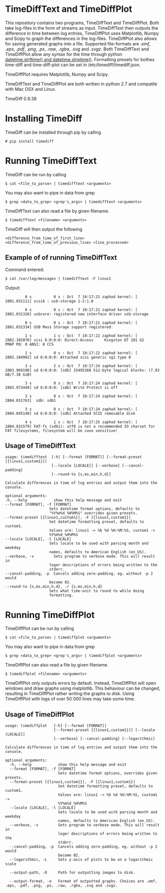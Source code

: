 TimeDiffText and TimeDiffPlot
=============================

This repository contains two programs, TimeDiffText and TimeDiffPlot. Both take log-files in the form of streams as input. TimeDiffText then outputs the difference in time between log entries, TimeDiffPlot uses Matplotlib, Numpy and Scipy to graph the differences in the log-files. TimeDiffPlot also allows for saving generated graphs into a file. Supported file-formats are _.emf_, _.eps_, _.pdf_, _.png_, _.ps_, _.raw_, _.rgba_, _.svg_ and _.svgz_. Both TimeDiffText and TimeDiffPlot allow any syntax for the time through python [datetime.strftime() and datetime.strptime()](https://docs.python.org/2/library/datetime.html#strftime-and-strptime-behavior "Syntax for entering time formats"). Formatting presets for bothes time-diff and time-diff-plot can be set in /etc/timediff/timediff.json.

TimeDiffPlot requires Matplotlib, Numpy and Scipy.

TimeDiffText and TimeDiffPlot are both written in python 2.7 and compatile with Mac OSX and Linux.

TimeDiff 0.9.38

Installing TimeDiff
===================

TimeDiff can be installed through pip by calling

    # pip install timediff

Running TimeDiffText
====================

TimeDiff can be run by calling

    $ cat <file_to_parse> | timedifftext <arguments>

You may also want to pipe in data from grep

    $ grep <data_to_grep> <grep's_args> | timedifftext <arguments>

TimeDiffText can also read a file by given filename.

    $ timedifftext <filename> <arguments>

TimeDiff will then output the following

    <difference_from_time_of_first_line> <difference_from_time_of_previous_line> <line_processed>

Example of of running TimeDiffText
----------------------------------

Command entered:

    $ cat /var/log/messages | timedifftext -F linux1
    

Output:

    
             0 s          0 s : Oct  7 10:17:21 zaphod kernel: [ 2801.031111] scsi6 : usb-storage 1-2:1.0
     
             0 s          0 s : Oct  7 10:17:21 zaphod kernel: [ 2801.031328] usbcore: registered new interface driver usb-storage
     
             0 s          0 s : Oct  7 10:17:21 zaphod kernel: [ 2801.031334] USB Mass Storage support registered.
     
             1 s          1 s : Oct  7 10:17:22 zaphod kernel: [ 2802.102076] scsi 6:0:0:0: Direct-Access     Kingston DT 101 G2        PMAP PQ: 0 ANSI: 0 CCS
     
             1 s          0 s : Oct  7 10:17:22 zaphod kernel: [ 2802.104902] sd 6:0:0:0: Attached scsi generic sg1 type 0
     
             3 s          2 s : Oct  7 10:17:24 zaphod kernel: [ 2803.969196] sd 6:0:0:0: [sdb] 15495168 512-byte logical blocks: (7.93 GB/7.38 GiB)
     
             3 s          0 s : Oct  7 10:17:24 zaphod kernel: [ 2803.973449] sd 6:0:0:0: [sdb] Write Protect is off
     
             3 s          0 s : Oct  7 10:17:24 zaphod kernel: [ 2804.031763]  sdb: sdb1
     
             3 s          0 s : Oct  7 10:17:24 zaphod kernel: [ 2804.045140] sd 6:0:0:0: [sdb] Attached SCSI removable disk
     
             4 s          1 s : Oct  7 10:17:25 zaphod kernel: [ 2804.831579] FAT-fs (sdb1): utf8 is not a recommended IO charset for FAT filesystems, filesystem will be case sensitive!


Usage of TimeDiffText
---------------------

    usage: timedifftext  [-h] [--format [FORMAT]] [--format-preset [{linux1,custom1}]]
                         [--locale [LOCALE]] [--verbose] [--cancel-padding]
                         [--round-to {s,ms,min,h,d}]

    Calculate differences in time of log entries and output them into the console.

    optional arguments:
    -h, --help            show this help message and exit
    --format [FORMAT], -f [FORMAT]
                        Sets datetime format options, defaults to
                        "%Y%m%d_%H%M%S" overrides given presets.
    --format-preset [{linux1,custom1}], -F [{linux1,custom1}]
                        Set datetime formatting preset, defaults to custom1.
                        Values are: linux1 -> %b %d %H:%M:%S, custom1 ->
                        %Y%m%d_%H%M%S
    --locale [LOCALE], -l [LOCALE]
                        Sets locale to be used with parsing month and weekday
                        names, defaults to American English (en_US).
    --verbose, -v         Sets program to verbose mode. This will result in
                        loger descriptions of errors being written to the
                        stderr.
    --cancel-padding, -p  Cancels adding zero-padding, eg. without -p 2 would
                        become 02.
    --round-to {s,ms,min,h,d}, -r {s,ms,min,h,d}
                        Sets what time-unit to round to while doing
                        formatting.

Running TimeDiffPlot
====================

TimeDiffPlot can be run by calling

    $ cat <file_to_parse> | timediffplot <arguments>

You may also want to pipe in data from grep

    $ grep <data_to_grep> <grep's_args> | timediffplot <arguments>

TimeDiffPlot can also read a file by given filename.

    $ timediffplot <filename> <arguments>

TimeDiffPlot only outputs errors by default. Instead, TimeDiffPlot will open windows and draw graphs using matplotlib. This behaviour can be changed, resulting in TimeDiffPlot rather writing the graphs to disk. Using TimeDiffPlot with logs of over 50 000 lines may take some time.

Usage of TimeDiffPlot
---------------------

    usage: timediffplot   [-h] [--format [FORMAT]]
                          [--format-preset [{linux1,custom1}]] [--locale [LOCALE]]
                          [--verbose] [--cancel-padding] [--logarithmic]

    Calculate differences in time of log entries and output them into the console.

    optional arguments:
      -h, --help            show this help message and exit
      --format [FORMAT], -f [FORMAT]
                            Sets datetime format options, overrides given presets.
      --format-preset [{linux1,custom1}], -F [{linux1,custom1}]
                            Set datetime formatting preset, defaults to custom1.
                            Values are: linux1 -> %b %d %H:%M:%S, custom1 ->
                            %Y%m%d_%H%M%S
      --locale [LOCALE], -l [LOCALE]
                            Sets locale to be used with parsing month and weekday
                            names, defaults to American English (en_US).
      --verbose, -v         Sets program to verbose mode. This will result in
                            loger descriptions of errors being written to the
                            stderr.
      --cancel-padding, -p  Cancels adding zero-padding, eg. without -p 2 would
                            become 02.
      --logarithmic, -L     Sets y-axis of plots to be on a logarithmic scale

      --output-path, -O     Path for outputting images to disk.

      --output-format, -o   Format of outputted graphs. Choices are .emf, .eps, .pdf, .png, .ps, .raw, .rgba, .svg and .svgz.